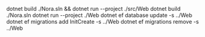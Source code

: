 dotnet build ./Nora.sln && dotnet run --project ./src/Web
dotnet build ./Nora.sln
dotnet run --project ./Web
dotnet ef database update -s ../Web
dotnet ef migrations add InitCreate -s ../Web
dotnet ef migrations remove -s ../Web